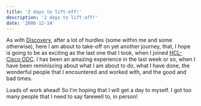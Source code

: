 ```yaml
---
title: '2 days to lift-off!'
description: '2 days to lift-off!'
date: '2006-12-14'
---
```


As with [Discovery][0], after a lot of hurdles (some within me and some otherwise), here I am about to take-off on yet another journey, that, I hope is going to be as exciting as the last one that I took, when I joined [HCL-Cisco ODC][1]. I has been an amazing experience in the last week or so, when I have been reminiscing about what I am about to do, what I have done, the wonderful people that I encountered and worked with, and the good and bad times.

Loads of work ahead! So I'm hoping that I will get a day to myself. I got too many people that I need to say farewell to, in person!


[0]: http://discovery.nasa.gov/
[1]: http://newsroom.cisco.com/dlls/global/asiapac/news/2006/pr_02-27.html
